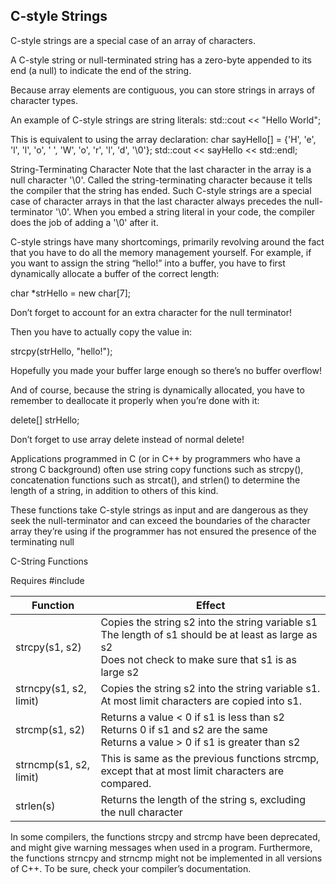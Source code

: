 ## C-style Strings
C-style strings are a special case of an array of characters.

A C-style string or null-terminated string has a zero-byte appended to its end (a null) to indicate the end of the string.

Because array elements are contiguous, you can store strings in arrays of character types.

An example of C-style strings are string literals:
std::cout << "Hello World";

This is equivalent to using the array declaration:
char sayHello[] = {'H', 'e', 'l', 'l', 'o', ' ', 'W', 'o', 'r', 'l', 'd',
'\0'};
std::cout << sayHello << std::endl;

String-Terminating Character
Note that the last character in the array is a null character '\0'.
Called the string-terminating character because it tells the compiler that the string has ended.
Such C-style strings are a special case of character arrays in that the last character always precedes the null-terminator '\0'.
When you embed a string literal in your code, the compiler does the job of adding a '\0' after it.




C-style strings have many shortcomings, primarily revolving around the fact that you have to do all the memory management yourself. For example, if you want to assign the string “hello!” into a buffer, you have to first dynamically allocate a buffer of the correct length:

  char *strHello = new char[7];

Don’t forget to account for an extra character for the null terminator!

Then you have to actually copy the value in:

  strcpy(strHello, "hello!");

Hopefully you made your buffer large enough so there’s no buffer overflow!

And of course, because the string is dynamically allocated, you have to remember to deallocate it properly when you’re done with it:

  delete[] strHello;

Don’t forget to use array delete instead of normal delete!

Applications programmed in C (or in C++ by programmers who have a strong C background) often use string copy functions such as strcpy(), concatenation functions such as strcat(), and strlen() to determine the length of a string, in addition to others of this kind.

These functions take C-style strings as input and are dangerous as they seek the null-terminator and can exceed the boundaries of the character array they’re using if the programmer has not ensured the presence of the terminating null


C-String Functions

Requires #include <cstring>

| Function | Effect |
|----------|--------|
| strcpy(s1, s2) |  Copies the string s2 into the string variable s1 <br>The length of s1 should be at least as large as s2 <br>Does not check to make sure that s1 is as large s2 |
| strncpy(s1, s2, limit)  |Copies the string s2 into the string variable s1. At most limit characters are copied into s1. |
| strcmp(s1, s2) | Returns a value < 0 if s1 is less than s2 <br> Returns 0 if s1 and s2 are the same <br> Returns a value > 0 if s1 is greater than s2 |
| strncmp(s1, s2, limit) | This is same as the previous functions strcmp, except that at most limit characters are compared. |
| strlen(s) | Returns the length of the string s, excluding the null character |

In some compilers, the functions strcpy and strcmp have been deprecated, and might give warning messages when used in a program. Furthermore, the functions strncpy and strncmp might not be implemented in all versions of C++. To be sure, check your compiler’s documentation.
